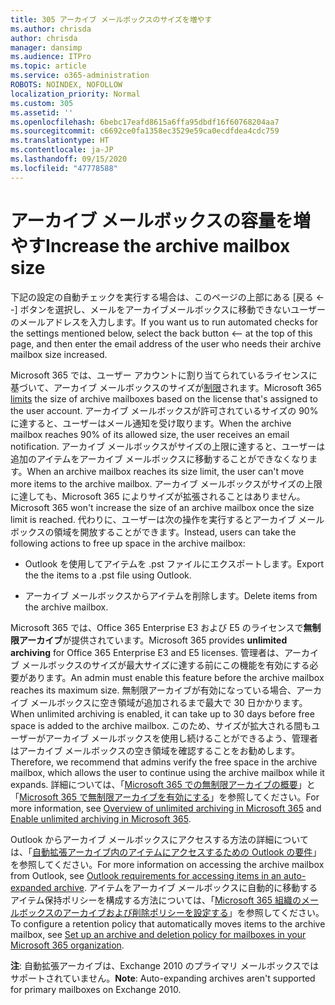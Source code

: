```yaml
---
title: 305 アーカイブ メールボックスのサイズを増やす
ms.author: chrisda
author: chrisda
manager: dansimp
ms.audience: ITPro
ms.topic: article
ms.service: o365-administration
ROBOTS: NOINDEX, NOFOLLOW
localization_priority: Normal
ms.custom: 305
ms.assetid: ''
ms.openlocfilehash: 6bebc17eafd8615a6ffa95dbdf16f60768204aa7
ms.sourcegitcommit: c6692ce0fa1358ec3529e59ca0ecdfdea4cdc759
ms.translationtype: HT
ms.contentlocale: ja-JP
ms.lasthandoff: 09/15/2020
ms.locfileid: "47778588"
---
```

# <a name="increase-the-archive-mailbox-size"></a><span data-ttu-id="d94cf-102">アーカイブ メールボックスの容量を増やす</span><span class="sxs-lookup"><span data-stu-id="d94cf-102">Increase the archive mailbox size</span></span>


<span data-ttu-id="d94cf-103">下記の設定の自動チェックを実行する場合は、このページの上部にある [戻る <--] ボタンを選択し、メールをアーカイブメールボックスに移動できないユーザーのメールアドレスを入力します。</span><span class="sxs-lookup"><span data-stu-id="d94cf-103">If you want us to run automated checks for the settings mentioned below, select the back button <-- at the top of this page, and then enter the email address of the user who needs their archive mailbox size increased.</span></span>

<span data-ttu-id="d94cf-104">Microsoft 365 では、ユーザー アカウントに割り当てられているライセンスに基づいて、アーカイブ メールボックスのサイズが[制限](https://docs.microsoft.com/office365/servicedescriptions/exchange-online-service-description/exchange-online-limits#mailbox-storage-limits)されます。</span><span class="sxs-lookup"><span data-stu-id="d94cf-104">Microsoft 365 [limits](https://docs.microsoft.com/office365/servicedescriptions/exchange-online-service-description/exchange-online-limits#mailbox-storage-limits) the size of archive mailboxes based on the license that's assigned to the user account.</span></span> <span data-ttu-id="d94cf-105">アーカイブ メールボックスが許可されているサイズの 90% に達すると、ユーザーはメール通知を受け取ります。</span><span class="sxs-lookup"><span data-stu-id="d94cf-105">When the archive mailbox reaches 90% of its allowed size, the user receives an email notification.</span></span> <span data-ttu-id="d94cf-106">アーカイブ メールボックスがサイズの上限に達すると、ユーザーは追加のアイテムをアーカイブ メールボックスに移動することができなくなります。</span><span class="sxs-lookup"><span data-stu-id="d94cf-106">When an archive mailbox reaches its size limit, the user can't move more items to the archive mailbox.</span></span> <span data-ttu-id="d94cf-107">アーカイブ メールボックスがサイズの上限に達しても、Microsoft 365 によりサイズが拡張されることはありません。</span><span class="sxs-lookup"><span data-stu-id="d94cf-107">Microsoft 365 won't increase the size of an archive mailbox once the size limit is reached.</span></span> <span data-ttu-id="d94cf-108">代わりに、ユーザーは次の操作を実行するとアーカイブ メールボックスの領域を開放することができます。</span><span class="sxs-lookup"><span data-stu-id="d94cf-108">Instead, users can take the following actions to free up space in the archive mailbox:</span></span>

- <span data-ttu-id="d94cf-109">Outlook を使用してアイテムを .pst ファイルにエクスポートします。</span><span class="sxs-lookup"><span data-stu-id="d94cf-109">Export the the items to a .pst file using Outlook.</span></span>

- <span data-ttu-id="d94cf-110">アーカイブ メールボックスからアイテムを削除します。</span><span class="sxs-lookup"><span data-stu-id="d94cf-110">Delete items from the archive mailbox.</span></span>

<span data-ttu-id="d94cf-111">Microsoft 365 では、Office 365 Enterprise E3 および E5 のライセンスで**無制限アーカイブ**が提供されています。</span><span class="sxs-lookup"><span data-stu-id="d94cf-111">Microsoft 365 provides **unlimited archiving** for Office 365 Enterprise E3 and E5 licenses.</span></span> <span data-ttu-id="d94cf-112">管理者は、アーカイブ メールボックスのサイズが最大サイズに達する前にこの機能を有効にする必要があります。</span><span class="sxs-lookup"><span data-stu-id="d94cf-112">An admin must enable this feature before the archive mailbox reaches its maximum size.</span></span> <span data-ttu-id="d94cf-113">無制限アーカイブが有効になっている場合、アーカイブ メールボックスに空き領域が追加されるまで最大で 30 日かかります。</span><span class="sxs-lookup"><span data-stu-id="d94cf-113">When unlimited archiving is enabled, it can take up to 30 days before free space is added to the archive mailbox.</span></span> <span data-ttu-id="d94cf-114">このため、サイズが拡大される間もユーザーがアーカイブ メールボックスを使用し続けることができるよう、管理者はアーカイブ メールボックスの空き領域を確認することをお勧めします。</span><span class="sxs-lookup"><span data-stu-id="d94cf-114">Therefore, we recommend that admins verify the free space in the archive mailbox, which allows the user to continue using the archive mailbox while it expands.</span></span> <span data-ttu-id="d94cf-115">詳細については、「[Microsoft 365 での無制限アーカイブの概要](https://docs.microsoft.com/microsoft-365/compliance/unlimited-archiving)」と「[Microsoft 365 で無制限アーカイブを有効にする](https://docs.microsoft.com/microsoft-365/compliance/enable-unlimited-archiving)」を参照してください。</span><span class="sxs-lookup"><span data-stu-id="d94cf-115">For more information, see [Overview of unlimited archiving in Microsoft 365](https://docs.microsoft.com/microsoft-365/compliance/unlimited-archiving) and [Enable unlimited archiving in Microsoft 365](https://docs.microsoft.com/microsoft-365/compliance/enable-unlimited-archiving).</span></span>

<span data-ttu-id="d94cf-116">Outlook からアーカイブ メールボックスにアクセスする方法の詳細については、「[自動拡張アーカイブ内のアイテムにアクセスするための Outlook の要件](https://docs.microsoft.com/microsoft-365/compliance/unlimited-archiving#outlook-requirements-for-accessing-items-in-an-auto-expanded-archive)」を参照してください。</span><span class="sxs-lookup"><span data-stu-id="d94cf-116">For more information on accessing the archive mailbox from Outlook, see [Outlook requirements for accessing items in an auto-expanded archive](https://docs.microsoft.com/microsoft-365/compliance/unlimited-archiving#outlook-requirements-for-accessing-items-in-an-auto-expanded-archive).</span></span> <span data-ttu-id="d94cf-117">アイテムをアーカイブ メールボックスに自動的に移動するアイテム保持ポリシーを構成する方法については、「[Microsoft 365 組織のメールボックスのアーカイブおよび削除ポリシーを設定する](https://docs.microsoft.com/microsoft-365/compliance/set-up-an-archive-and-deletion-policy-for-mailboxes)」を参照してください。</span><span class="sxs-lookup"><span data-stu-id="d94cf-117">To configure a retention policy that automatically moves items to the archive mailbox, see [Set up an archive and deletion policy for mailboxes in your Microsoft 365 organization](https://docs.microsoft.com/microsoft-365/compliance/set-up-an-archive-and-deletion-policy-for-mailboxes).</span></span>

<span data-ttu-id="d94cf-118">**注**: 自動拡張アーカイブは、Exchange 2010 のプライマリ メールボックスではサポートされていません。</span><span class="sxs-lookup"><span data-stu-id="d94cf-118">**Note**: Auto-expanding archives aren't supported for primary mailboxes on Exchange 2010.</span></span>

